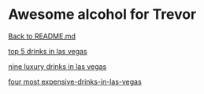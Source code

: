 # Awesome alcohol for Trevor

[Back to README.md](https://github.com/jjung759/cs4320-Trip-Project/blob/master/README.md)

[top 5 drinks in las vegas](https://www.casino.org/blog/top-5-most-expensive-drinks-in-vegas-vegas-bling-cocktails/)

[nine luxury drinks in las vegas](https://blog.vegas.com/las-vegas-nightlife/nine-outrageously-expensive-drinks-in-las-vegas-45473/)

[four most expensive-drinks-in-las-vegas](http://www.drinkmemag.com/4-expensive-drinks-las-vegas/)

